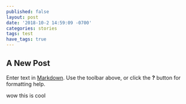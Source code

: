 ```yaml
---
published: false
layout: post
date: '2018-10-2 14:59:09 -0700'
categories: stories
tags: test
have_tags: true
---
```

## A New Post

Enter text in [Markdown](http://daringfireball.net/projects/markdown/). Use the toolbar above, or click the **?** button for formatting help.

wow this is cool
